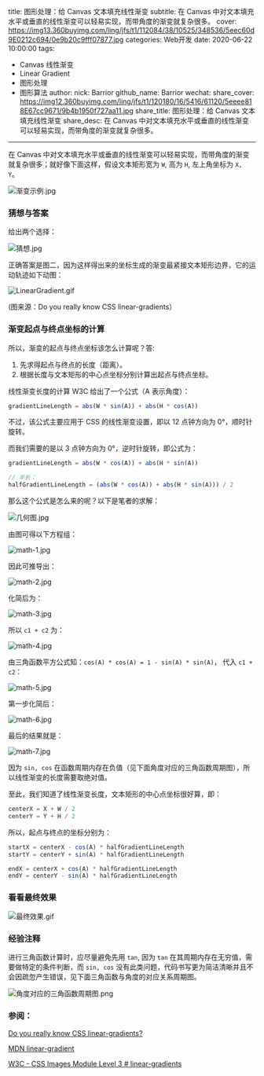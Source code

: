 title: 图形处理：给 Canvas 文本填充线性渐变
subtitle: 在 Canvas 中对文本填充水平或垂直的线性渐变可以轻易实现，而带角度的渐变就复杂很多。
cover: https://img13.360buyimg.com/ling/jfs/t1/112084/38/10525/348536/5eec60d9E0212c694/0e9b20c9fff07877.jpg
categories: Web开发
date: 2020-06-22 10:00:00
tags:
  - Canvas 线性渐变
  - Linear Gradient
  - 图形处理
  - 图形算法
author:
  nick: Barrior
  github_name: Barrior
wechat:
  share_cover: https://img12.360buyimg.com/ling/jfs/t1/120180/16/5416/61120/5eeee818E67cc9671/9b4b1950f727aa11.jpg
  share_title: 图形处理：给 Canvas 文本填充线性渐变
  share_desc: 在 Canvas 中对文本填充水平或垂直的线性渐变可以轻易实现，而带角度的渐变就复杂很多。

---

在 Canvas 中对文本填充水平或垂直的线性渐变可以轻易实现，而带角度的渐变就复杂很多；就好像下面这样，假设文本矩形宽为 `W`, 高为 `H`, 左上角坐标为 `X, Y`。

![渐变示例.jpg](https://img13.360buyimg.com/ling/jfs/t1/132955/1/2355/158579/5ee8ba4cE56f23807/0a2248b5aa3d1d94.jpg)

### 猜想与答案

给出两个选择：

![猜想.jpg](https://img13.360buyimg.com/ling/jfs/t1/124324/8/5198/217837/5eec60cbE1c4ad815/1adb73985f1ca081.jpg)

正确答案是图二，因为这样得出来的坐标生成的渐变最紧接文本矩形边界，它的运动轨迹如下动图：

![LinearGradient.gif](https://storage.360buyimg.com/ling-gif/linear-gradient_1592116188612_b32.gif)

(图来源：Do you really know CSS linear-gradients）

### 渐变起点与终点坐标的计算

所以，渐变的起点与终点坐标该怎么计算呢？答:

1. 先求得起点与终点的长度（距离）。
1. 根据长度与文本矩形的中心点坐标分别计算出起点与终点坐标。

线性渐变长度的计算 W3C 给出了一个公式（A 表示角度）：

```javascript
gradientLineLength = abs(W * sin(A)) + abs(H * cos(A))
```

不过，该公式主要应用于 CSS 的线性渐变设置，即以 12 点钟方向为 0°，顺时针旋转。

而我们需要的是以 3 点钟方向为 0°，逆时针旋转，即公式为：

```javascript
gradientLineLength = abs(W * cos(A)) + abs(H * sin(A))

// 半长：
halfGradientLineLength = (abs(W * cos(A)) + abs(H * sin(A))) / 2
```
那么这个公式是怎么来的呢？以下是笔者的求解：

![几何图.jpg](https://img13.360buyimg.com/ling/jfs/t1/110856/26/13177/47467/5eeee3dcEcbd4982c/54a3f35b8fca14e1.jpg)

由图可得以下方程组：

![math-1.jpg](https://img12.360buyimg.com/ling/jfs/t1/126048/37/5365/12587/5eeee862E350aadea/ac66bb949bf174ef.png)

因此可推导出：

![math-2.jpg](https://img14.360buyimg.com/ling/jfs/t1/126469/30/5315/11206/5eeee862E7ba3b77f/25bd8a0e1898742d.png)

化简后为：

![math-3.jpg](https://img10.360buyimg.com/ling/jfs/t1/123952/31/5363/10064/5eeee862Ed42506aa/dcb54cf43ef23baf.png)

所以 `c1 + c2` 为：

![math-4.jpg](https://img30.360buyimg.com/ling/jfs/t1/125352/4/5373/11691/5eeee863E5b7d1697/610eacd188732c0a.png)

由三角函数平方公式知：`cos(A) * cos(A) = 1 - sin(A) * sin(A)`， 代入 `c1 + c2`：

![math-5.jpg](https://img20.360buyimg.com/ling/jfs/t1/125060/26/5357/12841/5eeee863Ecc06783d/1c43c05d381bfe48.png)

第一步化简后：

![math-6.jpg](https://img10.360buyimg.com/ling/jfs/t1/120706/10/5359/13775/5eeee863E77a6c7bf/f9e3f111810518a4.png)

最后的结果就是：

![math-7.jpg](https://img12.360buyimg.com/ling/jfs/t1/147934/10/1143/8474/5eeee863Efbf5f83e/ef8344e5acf361fc.png)

因为 `sin, cos` 在函数周期内存在负值（见下面角度对应的三角函数周期图），所以线性渐变的长度需要取绝对值。

至此，我们知道了线性渐变长度，文本矩形的中心点坐标很好算，即：

```javascript
centerX = X + W / 2
centerY = Y + H / 2
```

所以，起点与终点的坐标分别为：

```javascript
startX = centerX - cos(A) * halfGradientLineLength
startY = centerY + sin(A) * halfGradientLineLength

endX = centerX + cos(A) * halfGradientLineLength
endY = centerY - sin(A) * halfGradientLineLength
```

### 看看最终效果

![最终效果.gif](https://storage.360buyimg.com/ling-gif/result_1592311189513_405.gif)

### 经验注释

进行三角函数计算时，应尽量避免先用 `tan`, 因为 `tan` 在其周期内存在无穷值，需要做特定的条件判断，而 `sin, cos` 没有此类问题，代码书写更为简洁清晰并且不会因疏忽产生错误，见下面三角函数与角度的对应关系周期图。

![角度对应的三角函数周期图.png](https://img13.360buyimg.com/ling/jfs/t1/138096/25/832/158089/5ee8bfe5E502b1790/1364f70b575e75d4.png)

### 参阅：

[Do you really know CSS linear-gradients?](https://medium.com/@patrickbrosset/do-you-really-understand-css-linear-gradients-631d9a895caf)

[MDN linear-gradient](https://developer.mozilla.org/en-US/docs/Web/CSS/linear-gradient)

[W3C - CSS Images Module Level 3 # linear-gradients](https://drafts.csswg.org/css-images-3/#linear-gradients)
